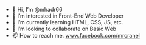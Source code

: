 - 👋 Hi, I’m @mhadr66
- 👀 I’m interested in Front-End Web Developer
- 🌱 I’m currently learning HTML, CSS, JS, etc.
- 💞️ I’m looking to collaborate on Basic Web
- 📫 How to reach me. www.facebook.com/mrcranel

<!---
mhadr66/mhadr66 is a ✨ special ✨ repository because its `README.md` (this file) appears on your GitHub profile.
You can click the Preview link to take a look at your changes.
--->
